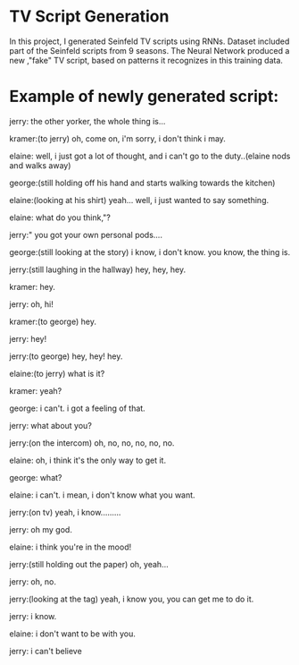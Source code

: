 # TV Script Generation
In this project, I generated Seinfeld TV scripts using RNNs. Dataset included part of the Seinfeld scripts from 9 seasons. The Neural Network produced a new ,"fake" TV script, based on patterns it recognizes in this training data.

# Example of newly generated script:
jerry: the other yorker, the whole thing is...

kramer:(to jerry) oh, come on, i'm sorry, i don't think i may.

elaine: well, i just got a lot of thought, and i can't go to the duty..(elaine nods and walks away)

george:(still holding off his hand and starts walking towards the kitchen)

elaine:(looking at his shirt) yeah... well, i just wanted to say something.

elaine: what do you think,"?

jerry:" you got your own personal pods....

george:(still looking at the story) i know, i don't know. you know, the thing is.

jerry:(still laughing in the hallway) hey, hey, hey.

kramer: hey.

jerry: oh, hi!

kramer:(to george) hey.

jerry: hey!

jerry:(to george) hey, hey! hey.

elaine:(to jerry) what is it?

kramer: yeah?

george: i can't. i got a feeling of that.

jerry: what about you?

jerry:(on the intercom) oh, no, no, no, no, no.

elaine: oh, i think it's the only way to get it.

george: what?

elaine: i can't. i mean, i don't know what you want.

jerry:(on tv) yeah, i know.........

jerry: oh my god.

elaine: i think you're in the mood!

jerry:(still holding out the paper) oh, yeah...

jerry: oh, no.

jerry:(looking at the tag) yeah, i know you, you can get me to do it.

jerry: i know.

elaine: i don't want to be with you.

jerry: i can't believe
